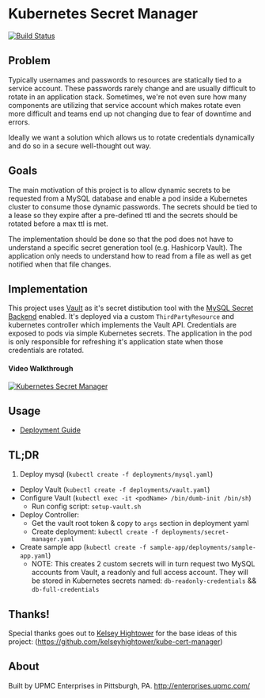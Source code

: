 # Kubernetes Secret Manager

[![Build Status](https://travis-ci.org/upmc-enterprises/kubernetes-secret-manager.svg?branch=travisCI)](https://travis-ci.org/upmc-enterprises/kubernetes-secret-manager)

## Problem

Typically usernames and passwords to resources are statically tied to a service account. These passwords rarely change and are usually difficult to rotate in an application stack. Sometimes, we're not even sure how many components are utilizing that service account which makes rotate even more difficult and teams end up not changing due to fear of downtime and errors.

Ideally we want a solution which allows us to rotate credentials dynamically and do so in a secure well-thought out way.

## Goals

The main motivation of this project is to allow dynamic secrets to be requested from a MySQL database and enable a pod inside a Kubernetes cluster to consume those dynamic passwords. The secrets should be tied to a lease so they expire after a pre-defined ttl and the secrets should be rotated before a max ttl is met.

The implementation should be done so that the pod does not have to understand a specific secret generation tool (e.g. Hashicorp Vault). The application only needs to understand how to read from a file as well as get notified when that file changes.

## Implementation

This project uses [Vault](https://www.vaultproject.io/) as it's secret distibution tool with the [MySQL Secret Backend](https://www.vaultproject.io/docs/secrets/mysql/index.html) enabled. It's deployed via a custom `ThirdPartyResource` and kubernetes controller which implements the Vault API. Credentials are exposed to pods via simple Kubernetes secrets. The application in the pod is only responsible for refreshing it's application state when those credentials are rotated.

#### Video Walkthrough
[![Kubernetes Secret Manager](http://img.youtube.com/vi/kb7DU-Qwtrc/0.jpg)](http://www.youtube.com/watch?v=kb7DU-Qwtrc)

## Usage

- [Deployment Guide](docs/deployment-guide.md)

## TL;DR

1. Deploy mysql (`kubectl create -f deployments/mysql.yaml`)
- Deploy Vault (`kubectl create -f deployments/vault.yaml`)
- Configure Vault (`kubectl exec -it <podName> /bin/dumb-init /bin/sh`)
  - Run config script:  `setup-vault.sh`
- Deploy Controller:
  - Get the vault root token & copy to `args` section in deployment yaml
  - Create deployment: `kubectl create -f deployments/secret-manager.yaml`
- Create sample app (`kubectl create -f sample-app/deployments/sample-app.yaml`)
  - NOTE: This creates 2 custom secrets will in turn request two MySQL accounts from Vault, a readonly and full access account. They will be stored in Kubernetes secrets named: `db-readonly-credentials` && `db-full-credentials`



## Thanks!

Special thanks goes out to [Kelsey Hightower](https://twitter.com/kelseyhightower) for the base ideas of this project: (https://github.com/kelseyhightower/kube-cert-manager)

## About

Built by UPMC Enterprises in Pittsburgh, PA. http://enterprises.upmc.com/
